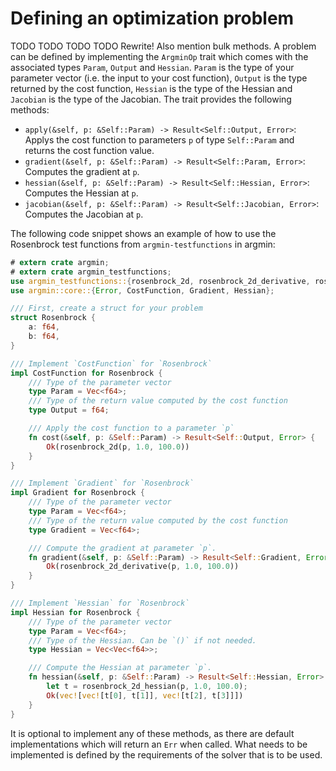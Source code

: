 # Defining an optimization problem

TODO TODO TODO TODO Rewrite! Also mention bulk methods.
A problem can be defined by implementing the `ArgminOp` trait which comes with the
associated types `Param`, `Output` and `Hessian`. `Param` is the type of your
parameter vector (i.e. the input to your cost function), `Output` is the type returned
by the cost function, `Hessian` is the type of the Hessian and `Jacobian` is the type of the
Jacobian.
The trait provides the following methods:

- `apply(&self, p: &Self::Param) -> Result<Self::Output, Error>`: Applys the cost
  function to parameters `p` of type `Self::Param` and returns the cost function value.
- `gradient(&self, p: &Self::Param) -> Result<Self::Param, Error>`: Computes the
  gradient at `p`.
- `hessian(&self, p: &Self::Param) -> Result<Self::Hessian, Error>`: Computes the Hessian
  at `p`.
- `jacobian(&self, p: &Self::Param) -> Result<Self::Jacobian, Error>`: Computes the Jacobian
  at `p`.

The following code snippet shows an example of how to use the Rosenbrock test functions from
`argmin-testfunctions` in argmin:

```rust
# extern crate argmin;
# extern crate argmin_testfunctions;
use argmin_testfunctions::{rosenbrock_2d, rosenbrock_2d_derivative, rosenbrock_2d_hessian};
use argmin::core::{Error, CostFunction, Gradient, Hessian};

/// First, create a struct for your problem
struct Rosenbrock {
    a: f64,
    b: f64,
}

/// Implement `CostFunction` for `Rosenbrock`
impl CostFunction for Rosenbrock {
    /// Type of the parameter vector
    type Param = Vec<f64>;
    /// Type of the return value computed by the cost function
    type Output = f64;

    /// Apply the cost function to a parameter `p`
    fn cost(&self, p: &Self::Param) -> Result<Self::Output, Error> {
        Ok(rosenbrock_2d(p, 1.0, 100.0))
    }
}

/// Implement `Gradient` for `Rosenbrock`
impl Gradient for Rosenbrock {
    /// Type of the parameter vector
    type Param = Vec<f64>;
    /// Type of the return value computed by the cost function
    type Gradient = Vec<f64>;

    /// Compute the gradient at parameter `p`.
    fn gradient(&self, p: &Self::Param) -> Result<Self::Gradient, Error> {
        Ok(rosenbrock_2d_derivative(p, 1.0, 100.0))
    }
}

/// Implement `Hessian` for `Rosenbrock`
impl Hessian for Rosenbrock {
    /// Type of the parameter vector
    type Param = Vec<f64>;
    /// Type of the Hessian. Can be `()` if not needed.
    type Hessian = Vec<Vec<f64>>;

    /// Compute the Hessian at parameter `p`.
    fn hessian(&self, p: &Self::Param) -> Result<Self::Hessian, Error> {
        let t = rosenbrock_2d_hessian(p, 1.0, 100.0);
        Ok(vec![vec![t[0], t[1]], vec![t[2], t[3]]])
    }
}
```

It is optional to implement any of these methods, as there are default implementations which
will return an `Err` when called. What needs to be implemented is defined by the requirements
of the solver that is to be used.
